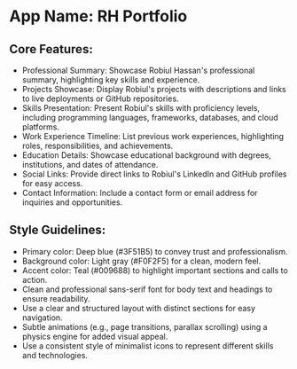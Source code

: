 # **App Name**: RH Portfolio

## Core Features:

- Professional Summary: Showcase Robiul Hassan's professional summary, highlighting key skills and experience.
- Projects Showcase: Display Robiul's projects with descriptions and links to live deployments or GitHub repositories.
- Skills Presentation: Present Robiul's skills with proficiency levels, including programming languages, frameworks, databases, and cloud platforms.
- Work Experience Timeline: List previous work experiences, highlighting roles, responsibilities, and achievements.
- Education Details: Showcase educational background with degrees, institutions, and dates of attendance.
- Social Links: Provide direct links to Robiul's LinkedIn and GitHub profiles for easy access.
- Contact Information: Include a contact form or email address for inquiries and opportunities.

## Style Guidelines:

- Primary color: Deep blue (#3F51B5) to convey trust and professionalism.
- Background color: Light gray (#F0F2F5) for a clean, modern feel.
- Accent color: Teal (#009688) to highlight important sections and calls to action.
- Clean and professional sans-serif font for body text and headings to ensure readability.
- Use a clear and structured layout with distinct sections for easy navigation.
- Subtle animations (e.g., page transitions, parallax scrolling) using a physics engine for added visual appeal.
- Use a consistent style of minimalist icons to represent different skills and technologies.